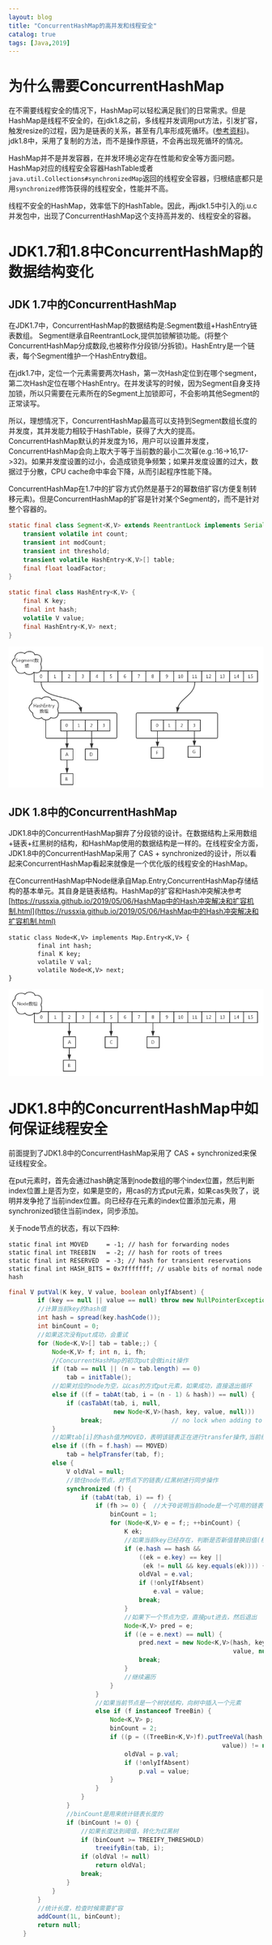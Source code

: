 ```yaml
---
layout: blog
title: "ConcurrentHashMap的高并发和线程安全"
catalog: true
tags: [Java,2019]
---
```

# 为什么需要ConcurrentHashMap
在不需要线程安全的情况下，HashMap可以轻松满足我们的日常需求。但是HashMap是线程不安全的，在jdk1.8之前，多线程并发调用put方法，引发扩容，触发resize的过程，因为是链表的关系，甚至有几率形成死循环。([参考资料](https://coolshell.cn/articles/9606.html))。jdk1.8中，采用了复制的方法，而不是操作原链，不会再出现死循环的情况。

HashMap并不是并发容器，在并发环境必定存在性能和安全等方面问题。HashMap对应的线程安全容器HashTable或者`java.util.Collections#synchronizedMap`返回的线程安全容器，归根结底都只是用`synchronized`修饰获得的线程安全，性能并不高。

线程不安全的HashMap，效率低下的HashTable。因此，再jdk1.5中引入的j.u.c并发包中，出现了ConcurrentHashMap这个支持高并发的、线程安全的容器。

# JDK1.7和1.8中ConcurrentHashMap的数据结构变化

## JDK 1.7中的ConcurrentHashMap
在JDK1.7中，ConcurrentHashMap的数据结构是:Segment数组+HashEntry链表数组。
Segment继承自ReentrantLock,提供加锁解锁功能。(将整个ConcurrentHashMap分成数段,也被称作分段锁/分拆锁)。HashEntry是一个链表，每个Segment维护一个HashEntry数组。

在jdk1.7中，定位一个元素需要两次Hash，第一次Hash定位到在哪个segment，第二次Hash定位在哪个HashEntry。在并发读写的时候，因为Segment自身支持加锁，所以只需要在元素所在的Segment上加锁即可，不会影响其他Segment的正常读写。

所以，理想情况下，ConcurrentHashMap最高可以支持到Segment数组长度的并发度，其并发能力相较于HashTable，获得了大大的提高。ConcurrentHashMap默认的并发度为16，用户可以设置并发度，ConcurrentHashMap会向上取大于等于当前数的最小二次幂(e.g.:16->16,17->32)。如果并发度设置的过小，会造成锁竞争频繁；如果并发度设置的过大，数据过于分散，CPU cache命中率会下降，从而引起程序性能下降。

ConcurrentHashMap在1.7中的扩容方式仍然是基于2的幂数倍扩容(方便复制转移元素)。但是ConcurrentHashMap的扩容是针对某个Segment的，而不是针对整个容器的。
```java
static final class Segment<K,V> extends ReentrantLock implements Serializable {
    transient volatile int count;
    transient int modCount;
    transient int threshold;
    transient volatile HashEntry<K,V>[] table;
    final float loadFactor;
}
```

```java
static final class HashEntry<K,V> {
    final K key;
    final int hash;
    volatile V value;
    final HashEntry<K,V> next;
}
```
![jdk1.7中的ConcurrentHashMap](https://raw.githubusercontent.com/RussXia/RussXia.github.io/master/_pic/jdk_1.7_ConcurrentHashMap.png)

## JDK 1.8中的ConcurrentHashMap
JDK1.8中的ConcurrentHashMap摒弃了分段锁的设计。在数据结构上采用数组+链表+红黑树的结构，和HashMap使用的数据结构是一样的。在线程安全方面，JDK1.8中的ConcurrentHashMap采用了 CAS + synchronized的设计，所以看起来ConcurrentHashMap看起来就像是一个优化版的线程安全的HashMap。

在ConcurrentHashMap中Node继承自Map.Entry,ConcurrentHashMap存储结构的基本单元。其自身是链表结构。HashMap的扩容和Hash冲突解决参考
[https://russxia.github.io/2019/05/06/HashMap中的Hash冲突解决和扩容机制.html](https://russxia.github.io/2019/05/06/HashMap中的Hash冲突解决和扩容机制.html)
```
static class Node<K,V> implements Map.Entry<K,V> {
        final int hash;
        final K key;
        volatile V val;
        volatile Node<K,V> next;
}
```
![jdk1.8中的ConcurrentHashMap](https://raw.githubusercontent.com/RussXia/RussXia.github.io/master/_pic/jdk_1.8_ConcurrentHashMap.png)

# JDK1.8中的ConcurrentHashMap中如何保证线程安全
前面提到了JDK1.8中的ConcurrentHashMap采用了 CAS + synchronized来保证线程安全。

在put元素时，首先会通过hash确定落到node数组的哪个index位置，然后判断index位置上是否为空，如果是空的，用cas的方式put元素，如果cas失败了，说明并发争抢了当前index位置。向已经存在元素的index位置添加元素，用synchronized锁住当前index，同步添加。

关于node节点的状态，有以下四种:
```
static final int MOVED     = -1; // hash for forwarding nodes
static final int TREEBIN   = -2; // hash for roots of trees
static final int RESERVED  = -3; // hash for transient reservations
static final int HASH_BITS = 0x7fffffff; // usable bits of normal node hash
```
```java
final V putVal(K key, V value, boolean onlyIfAbsent) {
        if (key == null || value == null) throw new NullPointerException();
        //计算当前key的hash值
        int hash = spread(key.hashCode());
        int binCount = 0;
        //如果这次没有put成功，会重试
        for (Node<K,V>[] tab = table;;) {
            Node<K,V> f; int n, i, fh;
            //ConcurrentHashMap的初次put会做init操作
            if (tab == null || (n = tab.length) == 0)
                tab = initTable();
            //如果对应的node为空，以cas的方式put元素，如果成功，直接退出循环
            else if ((f = tabAt(tab, i = (n - 1) & hash)) == null) {
                if (casTabAt(tab, i, null,
                             new Node<K,V>(hash, key, value, null)))
                    break;                   // no lock when adding to empty bin
            }
            //如果tab[i]的hash值为MOVED，表明该链表正在进行transfer操作,当前线程先帮助进行扩容操作,然后put
            else if ((fh = f.hash) == MOVED)
                tab = helpTransfer(tab, f);
            else {
                V oldVal = null;
                //锁住node节点，对节点下的链表/红黑树进行同步操作
                synchronized (f) {
                    if (tabAt(tab, i) == f) {
                        if (fh >= 0) {  //大于0说明当前node是一个可用的链表节点
                            binCount = 1;
                            for (Node<K,V> e = f;; ++binCount) {
                                K ek;
                                //如果当前key已经存在，判断是否新值替换旧值(根据传入的onlyIfAbsen决定),然后退出
                                if (e.hash == hash &&
                                    ((ek = e.key) == key ||
                                     (ek != null && key.equals(ek)))) {
                                    oldVal = e.val;
                                    if (!onlyIfAbsent)
                                        e.val = value;
                                    break;
                                }
                                //如果下一个节点为空，直接put进去，然后退出
                                Node<K,V> pred = e;
                                if ((e = e.next) == null) {
                                    pred.next = new Node<K,V>(hash, key,
                                                              value, null);
                                    break;
                                }
                                //继续遍历
                            }
                        }
                        //如果当前节点是一个树状结构，向树中插入一个元素
                        else if (f instanceof TreeBin) {
                            Node<K,V> p;
                            binCount = 2;
                            if ((p = ((TreeBin<K,V>)f).putTreeVal(hash, key,
                                                           value)) != null) {
                                oldVal = p.val;
                                if (!onlyIfAbsent)
                                    p.val = value;
                            }
                        }
                    }
                }
                //binCount是用来统计链表长度的
                if (binCount != 0) {
                    //如果长度达到阈值，转化为红黑树
                    if (binCount >= TREEIFY_THRESHOLD)
                        treeifyBin(tab, i);
                    if (oldVal != null)
                        return oldVal;
                    break;
                }
            }
        }
        //统计长度，检查时候需要扩容
        addCount(1L, binCount);
        return null;
    }
```
